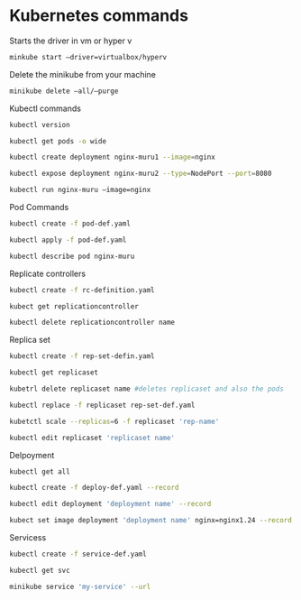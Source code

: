 # Kubernetes commands

Starts the driver in vm or hyper v

```sh
minkube start —driver=virtualbox/hyperv
```

Delete the minikube from your machine

```sh
minikube delete —all/—purge
```

Kubectl commands

```sh
kubectl version

kubectl get pods -o wide

kubectl create deployment nginx-muru1 --image=nginx

kubectl expose deployment nginx-muru2 --type=NodePort --port=8080

kubectl run nginx-muru —image=nginx
```

Pod Commands

```sh
kubectl create -f pod-def.yaml

kubectl apply -f pod-def.yaml

kubectl describe pod nginx-muru
```

Replicate controllers

```sh
kubectl create -f rc-definition.yaml

kubect get replicationcontroller

kubectl delete replicationcontroller name
```

Replica set

```sh
kubectl create -f rep-set-defin.yaml

kubectl get replicaset

kubetrl delete replicaset name #deletes replicaset and also the pods

kubectl replace -f replicaset rep-set-def.yaml

kubetctl scale --replicas=6 -f replicaset 'rep-name'

kubectl edit replicaset 'replicaset name'
```

Delpoyment

```sh
kubectl get all

kubectl create -f deploy-def.yaml --record

kubectl edit deployment 'deployment name' --record

kubect set image deployment 'deployment name' nginx=nginx1.24 --record
```

Servicess

```sh
kubectl create -f service-def.yaml

kubectl get svc

minikube service 'my-service' --url
```
